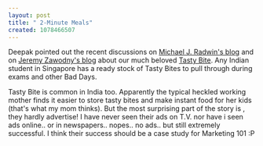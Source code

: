 ```yaml
--- 
layout: post
title: " 2-Minute Meals"
created: 1078466507
---
```

Deepak pointed out the recent discussions on <a href="http://www.radwin.org/michael/blog/2004/02/an_ode_to_tastybite_indian.html"> Michael J. Radwin's blog</a>  and on  <a href="http://jeremy.zawodny.com/blog/archives/001673.html">Jeremy Zawodny's blog</a> about our much beloved <a href="http://www.tastybite.com/">Tasty Bite</a>. Any Indian student in Singapore has a ready stock of Tasty Bites to pull through during exams and other Bad Days. 

Tasty Bite is common in India too. Apparently the typical heckled working mother finds it easier to store tasty bites and make instant food for her kids (that's what my mom thinks).  But the most surprising part of the story is , they hardly advertise! I have never seen their ads on T.V. nor have i seen ads online.. or in newspapers.. nopes.. no ads.. but still extremely successful. I think their success should be a case study for Marketing 101 :P
